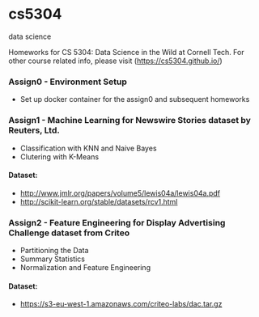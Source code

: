 # cs5304
data science

Homeworks for CS 5304: Data Science in the Wild at Cornell Tech. For other course related info, please visit (https://cs5304.github.io/)

### Assign0 - Environment Setup
* Set up docker container for the assign0 and subsequent homeworks

### Assign1 - Machine Learning for Newswire Stories dataset by Reuters, Ltd.
* Classification with KNN and Naive Bayes
* Clutering with K-Means
#### Dataset: 
* http://www.jmlr.org/papers/volume5/lewis04a/lewis04a.pdf
* http://scikit-learn.org/stable/datasets/rcv1.html

### Assign2 - Feature Engineering for Display Advertising Challenge dataset from Criteo
* Partitioning the Data
* Summary Statistics
* Normalization and Feature Engineering
#### Dataset: 
* https://s3-eu-west-1.amazonaws.com/criteo-labs/dac.tar.gz
